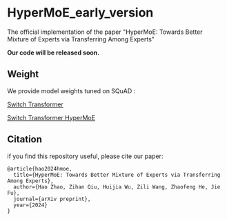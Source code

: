 # HyperMoE_early_version

The official implementation of the paper "HyperMoE: Towards Better Mixture of Experts via Transferring Among Experts"

**Our code will be released soon.**

## Weight

We provide model weights tuned on SQuAD :

[Switch Transformer](https://drive.google.com/drive/u/0/my-drive)

[Switch Transformer HyperMoE]([https://drive.google.com/drive/u/0/my-drive](https://drive.google.com/file/d/10JC1FQLrl4KeQmpPDYVR_aRmRal0TqJF/view?usp=sharing))

## Citation

if you find this repository useful, please cite our paper:

    @article{hao2024hmoe,
      title={HyperMoE: Towards Better Mixture of Experts via Transferring Among Experts},
      author={Hao Zhao, Zihan Qiu, Huijia Wu, Zili Wang, Zhaofeng He, Jie Fu},
      journal={arXiv preprint},
      year={2024}
    }
